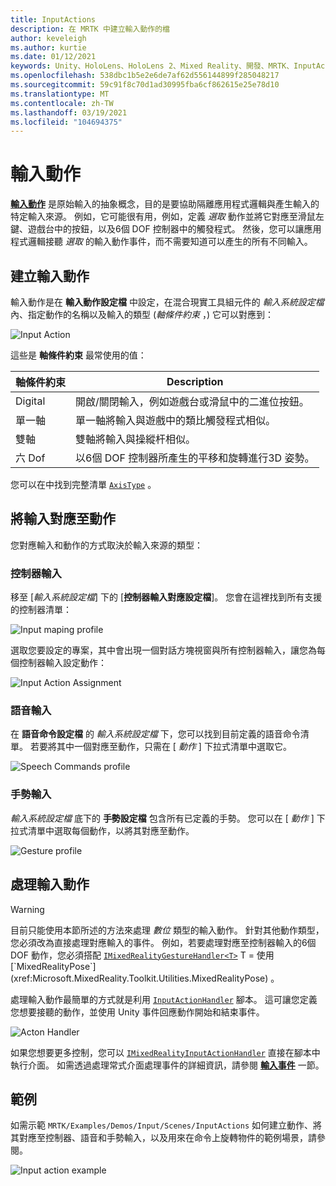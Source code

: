 ```yaml
---
title: InputActions
description: 在 MRTK 中建立輸入動作的檔
author: keveleigh
ms.author: kurtie
ms.date: 01/12/2021
keywords: Unity、HoloLens、HoloLens 2、Mixed Reality、開發、MRTK、InputActions、
ms.openlocfilehash: 538dbc1b5e2e6de7af62d556144899f285048217
ms.sourcegitcommit: 59c91f8c70d1ad30995fba6cf862615e25e78d10
ms.translationtype: MT
ms.contentlocale: zh-TW
ms.lasthandoff: 03/19/2021
ms.locfileid: "104694375"
---
```

# <a name="input-actions"></a>輸入動作

[**輸入動作**](input-actions.md) 是原始輸入的抽象概念，目的是要協助隔離應用程式邏輯與產生輸入的特定輸入來源。 例如，它可能很有用，例如，定義 *選取* 動作並將它對應至滑鼠左鍵、遊戲台中的按鈕，以及6個 DOF 控制器中的觸發程式。 然後，您可以讓應用程式邏輯接聽 *選取* 的輸入動作事件，而不需要知道可以產生的所有不同輸入。

## <a name="creating-an-input-action"></a>建立輸入動作

輸入動作是在 **輸入動作設定檔** 中設定，在混合現實工具組元件的 *輸入系統設定檔* 內、指定動作的名稱以及輸入的類型 (*軸條件約束* ，) 它可以對應到：

<img src="../images/input/InputActions.png" alt="Input Action" style="max-width:100%;">

這些是 **軸條件約束** 最常使用的值：

軸條件約束 | Description
--- | ---
Digital | 開啟/關閉輸入，例如遊戲台或滑鼠中的二進位按鈕。
單一軸 | 單一軸將輸入與遊戲中的類比觸發程式相似。
雙軸 | 雙軸將輸入與操縱杆相似。
六 Dof | 以6個 DOF 控制器所產生的平移和旋轉進行3D 姿勢。

您可以在中找到完整清單 [`AxisType`](xref:Microsoft.MixedReality.Toolkit.Utilities.AxisType) 。

## <a name="mapping-input-to-actions"></a>將輸入對應至動作

您對應輸入和動作的方式取決於輸入來源的類型：

### <a name="controller-input"></a>控制器輸入

移至 [*輸入系統設定檔*] 下的 [**控制器輸入對應設定檔**]。 您會在這裡找到所有支援的控制器清單：

<img src="../images/input/ControllerInputMappingProfile.PNG" alt="Input maping profile" style="max-width:100%;">

選取您要設定的專案，其中會出現一個對話方塊視窗與所有控制器輸入，讓您為每個控制器輸入設定動作：

<img src="../images/input/InputActionAssignment.PNG" alt="Input Action Assignment" style="max-width:100%;">

### <a name="speech-input"></a>語音輸入

在 **語音命令設定檔** 的 *輸入系統設定檔* 下，您可以找到目前定義的語音命令清單。 若要將其中一個對應至動作，只需在 [ *動作* ] 下拉式清單中選取它。

<img src="../images/input/SpeechCommandsProfile.png" alt="Speech Commands profile" style="max-width:100%;">

### <a name="gesture-input"></a>手勢輸入

*輸入系統設定檔* 底下的 **手勢設定檔** 包含所有已定義的手勢。 您可以在 [ *動作* ] 下拉式清單中選取每個動作，以將其對應至動作。

<img src="../images/input/GestureProfile.png" alt="Gesture profile" style="max-width:100%;">

## <a name="handling-input-actions"></a>處理輸入動作

> [!WARNING]
> 目前只能使用本節所述的方法來處理 *數位* 類型的輸入動作。 針對其他動作類型，您必須改為直接處理對應輸入的事件。 例如，若要處理對應至控制器輸入的6個 DOF 動作，您必須搭配 [`IMixedRealityGestureHandler<T>`](xref:Microsoft.MixedReality.Toolkit.Input.IMixedRealityGestureHandler`1) T = 使用 [`MixedRealityPose`](xref:Microsoft.MixedReality.Toolkit.Utilities.MixedRealityPose) 。

處理輸入動作最簡單的方式就是利用 [`InputActionHandler`](xref:Microsoft.MixedReality.Toolkit.Input.InputActionHandler) 腳本。 這可讓您定義您想要接聽的動作，並使用 Unity 事件回應動作開始和結束事件。

<img src="../images/input/InputActionHandler.PNG" alt="Acton Handler" style="max-width:100%;">

如果您想要更多控制，您可以 [`IMixedRealityInputActionHandler`](xref:Microsoft.MixedReality.Toolkit.Input.IMixedRealityInputActionHandler) 直接在腳本中執行介面。 如需透過處理常式介面處理事件的詳細資訊，請參閱 [**輸入事件**](input-events.md) 一節。

## <a name="examples"></a>範例

如需示範 `MRTK/Examples/Demos/Input/Scenes/InputActions` 如何建立動作、將其對應至控制器、語音和手勢輸入，以及用來在命令上旋轉物件的範例場景，請參閱。

<img src="../images/input/InputActionsExample.PNG" alt="Input action example" style="max-width:100%;">
